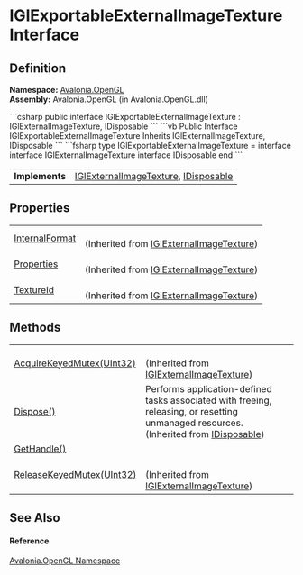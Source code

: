 # IGlExportableExternalImageTexture Interface




## Definition
**Namespace:** <a href="N_Avalonia_OpenGL">Avalonia.OpenGL</a>  
**Assembly:** Avalonia.OpenGL (in Avalonia.OpenGL.dll)

<Tabs groupId="api-code-preview">
<TabItem value="csharp" label="C#">
```csharp
public interface IGlExportableExternalImageTexture : IGlExternalImageTexture, 
	IDisposable
```
</TabItem>
<TabItem value="vb" label="VB">
```vb
Public Interface IGlExportableExternalImageTexture
	Inherits IGlExternalImageTexture, IDisposable
```
</TabItem>
<TabItem value="fsharp" label="F#">
```fsharp
type IGlExportableExternalImageTexture = 
    interface
        interface IGlExternalImageTexture
        interface IDisposable
    end
```
</TabItem>
</Tabs>

<table>
<tr><td><strong>Implements</strong></td><td><a href="T_Avalonia_OpenGL_IGlExternalImageTexture">IGlExternalImageTexture</a>, <a href="https://learn.microsoft.com/dotnet/api/system.idisposable" target="_blank" rel="noopener noreferrer">IDisposable</a></td></tr>
</table>



## Properties
<table>
<tr>
<td><a href="P_Avalonia_OpenGL_IGlExternalImageTexture_InternalFormat">InternalFormat</a></td>
<td><br />(Inherited from <a href="T_Avalonia_OpenGL_IGlExternalImageTexture">IGlExternalImageTexture</a>)</td>
</tr>
<tr>
<td><a href="P_Avalonia_OpenGL_IGlExternalImageTexture_Properties">Properties</a></td>
<td><br />(Inherited from <a href="T_Avalonia_OpenGL_IGlExternalImageTexture">IGlExternalImageTexture</a>)</td>
</tr>
<tr>
<td><a href="P_Avalonia_OpenGL_IGlExternalImageTexture_TextureId">TextureId</a></td>
<td><br />(Inherited from <a href="T_Avalonia_OpenGL_IGlExternalImageTexture">IGlExternalImageTexture</a>)</td>
</tr>
</table>

## Methods
<table>
<tr>
<td><a href="M_Avalonia_OpenGL_IGlExternalImageTexture_AcquireKeyedMutex">AcquireKeyedMutex(UInt32)</a></td>
<td><br />(Inherited from <a href="T_Avalonia_OpenGL_IGlExternalImageTexture">IGlExternalImageTexture</a>)</td>
</tr>
<tr>
<td><a href="https://learn.microsoft.com/dotnet/api/system.idisposable.dispose" target="_blank" rel="noopener noreferrer">Dispose()</a></td>
<td>Performs application-defined tasks associated with freeing, releasing, or resetting unmanaged resources.<br />(Inherited from <a href="https://learn.microsoft.com/dotnet/api/system.idisposable" target="_blank" rel="noopener noreferrer">IDisposable</a>)</td>
</tr>
<tr>
<td><a href="M_Avalonia_OpenGL_IGlExportableExternalImageTexture_GetHandle">GetHandle()</a></td>
<td> </td>
</tr>
<tr>
<td><a href="M_Avalonia_OpenGL_IGlExternalImageTexture_ReleaseKeyedMutex">ReleaseKeyedMutex(UInt32)</a></td>
<td><br />(Inherited from <a href="T_Avalonia_OpenGL_IGlExternalImageTexture">IGlExternalImageTexture</a>)</td>
</tr>
</table>

## See Also


#### Reference
<a href="N_Avalonia_OpenGL">Avalonia.OpenGL Namespace</a>  

